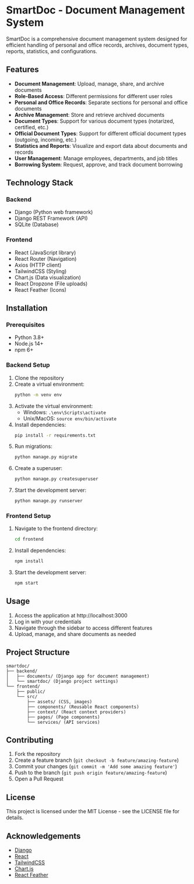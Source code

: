 # SmartDoc - Document Management System

SmartDoc is a comprehensive document management system designed for efficient handling of personal and office records, archives, document types, reports, statistics, and configurations.

## Features

- **Document Management**: Upload, manage, share, and archive documents
- **Role-Based Access**: Different permissions for different user roles
- **Personal and Office Records**: Separate sections for personal and office documents
- **Archive Management**: Store and retrieve archived documents
- **Document Types**: Support for various document types (notarized, certified, etc.)
- **Official Document Types**: Support for different official document types (outgoing, incoming, etc.)
- **Statistics and Reports**: Visualize and export data about documents and records
- **User Management**: Manage employees, departments, and job titles
- **Borrowing System**: Request, approve, and track document borrowing

## Technology Stack

### Backend
- Django (Python web framework)
- Django REST Framework (API)
- SQLite (Database)

### Frontend
- React (JavaScript library)
- React Router (Navigation)
- Axios (HTTP client)
- TailwindCSS (Styling)
- Chart.js (Data visualization)
- React Dropzone (File uploads)
- React Feather (Icons)

## Installation

### Prerequisites
- Python 3.8+
- Node.js 14+
- npm 6+

### Backend Setup
1. Clone the repository
2. Create a virtual environment:
   ```bash
   python -m venv env
   ```
3. Activate the virtual environment:
   - Windows: `.\env\Scripts\activate`
   - Unix/MacOS: `source env/bin/activate`
4. Install dependencies:
   ```bash
   pip install -r requirements.txt
   ```
5. Run migrations:
   ```bash
   python manage.py migrate
   ```
6. Create a superuser:
   ```bash
   python manage.py createsuperuser
   ```
7. Start the development server:
   ```bash
   python manage.py runserver
   ```

### Frontend Setup
1. Navigate to the frontend directory:
   ```bash
   cd frontend
   ```
2. Install dependencies:
   ```bash
   npm install
   ```
3. Start the development server:
   ```bash
   npm start
   ```

## Usage

1. Access the application at http://localhost:3000
2. Log in with your credentials
3. Navigate through the sidebar to access different features
4. Upload, manage, and share documents as needed

## Project Structure

```
smartdoc/
├── backend/
│   ├── documents/ (Django app for document management)
│   └── smartdoc/ (Django project settings)
└── frontend/
    ├── public/
    └── src/
        ├── assets/ (CSS, images)
        ├── components/ (Reusable React components)
        ├── context/ (React context providers)
        ├── pages/ (Page components)
        └── services/ (API services)
```

## Contributing

1. Fork the repository
2. Create a feature branch (`git checkout -b feature/amazing-feature`)
3. Commit your changes (`git commit -m 'Add some amazing feature'`)
4. Push to the branch (`git push origin feature/amazing-feature`)
5. Open a Pull Request

## License

This project is licensed under the MIT License - see the LICENSE file for details.

## Acknowledgements

- [Django](https://www.djangoproject.com/)
- [React](https://reactjs.org/)
- [TailwindCSS](https://tailwindcss.com/)
- [Chart.js](https://www.chartjs.org/)
- [React Feather](https://github.com/feathericons/react-feather) 